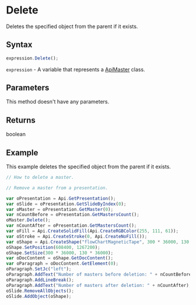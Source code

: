 # Delete

Deletes the specified object from the parent if it exists.

## Syntax

```javascript
expression.Delete();
```

`expression` - A variable that represents a [ApiMaster](../ApiMaster.md) class.

## Parameters

This method doesn't have any parameters.

## Returns

boolean

## Example

This example deletes the specified object from the parent if it exists.

```javascript editor-pptx
// How to delete a master.

// Remove a master from a presentation.

var oPresentation = Api.GetPresentation();
var oSlide = oPresentation.GetSlideByIndex(0);
var oMaster = oPresentation.GetMaster(0);
var nCountBefore = oPresentation.GetMastersCount();
oMaster.Delete();
var nCountAfter = oPresentation.GetMastersCount();
var oFill = Api.CreateSolidFill(Api.CreateRGBColor(255, 111, 61));
var oStroke = Api.CreateStroke(0, Api.CreateNoFill());
var oShape = Api.CreateShape("flowChartMagneticTape", 300 * 36000, 130 * 36000, oFill, oStroke);
oShape.SetPosition(608400, 1267200);
oShape.SetSize(300 * 36000, 130 * 36000);
var oDocContent = oShape.GetDocContent();
var oParagraph = oDocContent.GetElement(0);
oParagraph.SetJc("left");
oParagraph.AddText("Number of masters before deletion: " + nCountBefore);
oParagraph.AddLineBreak();
oParagraph.AddText("Number of masters after deletion: " + nCountAfter);
oSlide.RemoveAllObjects();
oSlide.AddObject(oShape);
```
